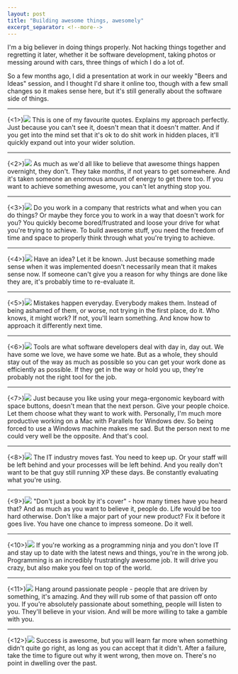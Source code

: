 ```yaml
---
layout: post
title: "Building awesome things, awesomely"
excerpt_separator: <!--more-->
---
```


I'm a big believer in doing things properly. Not hacking things together and regretting it later, whether it be software development, taking photos or messing around with cars, three things of which I do a lot of.<!--more-->
   
So a few months ago, I did a presentation at work in our weekly "Beers and Ideas" session, and I thought I'd share it online too, though with a few small changes so it makes sense here, but it's still generally about the software side of things.
   
---

{<1>}![](https://dl.dropboxusercontent.com/u/38460304/PostBackgrounds/buildingthings/Beers%20and%20Ideas%202.001.jpg)
This is one of my favourite quotes. Explains my approach perfectly. Just because you can't see it, doesn't mean that it doesn't matter. And if you get into the mind set that it's ok to do shit work in hidden places, it'll quickly expand out into your wider solution.

---

{<2>}![](https://dl.dropboxusercontent.com/u/38460304/PostBackgrounds/buildingthings/Beers%20and%20Ideas%202.002.jpg)
As much as we'd all like to believe that awesome things happen overnight, they don't. They take months, if not years to get somewhere. And it's taken someone an enormous amount of energy to get there too. If you want to achieve something awesome, you can't let anything stop you.

---

{<3>}![](https://dl.dropboxusercontent.com/u/38460304/PostBackgrounds/buildingthings/Beers%20and%20Ideas%202.003.jpg)
Do you work in a company that restricts what and when you can do things? Or maybe they force you to work in a way that doesn't work for you? You quickly become bored/frustrated and loose your drive for what you're trying to achieve. To build awesome stuff, you need the freedom of time and space to properly think through what you're trying to achieve. 

---

{<4>}![](https://dl.dropboxusercontent.com/u/38460304/PostBackgrounds/buildingthings/Beers%20and%20Ideas%202.005.jpg)
Have an idea? Let it be known. Just because something made sense when it was implemented doesn't necessarily mean that it makes sense now. If someone can't give you a reason for why things are done like they are, it's probably time to re-evaluate it.

---

{<5>}![](https://dl.dropboxusercontent.com/u/38460304/PostBackgrounds/buildingthings/Beers%20and%20Ideas%202.006.jpg)
Mistakes happen everyday. Everybody makes them. Instead of being ashamed of them, or worse, not trying in the first place, do it. Who knows, it might work? If not, you'll learn something. And know how to approach it differently next time.

---

{<6>}![](https://dl.dropboxusercontent.com/u/38460304/PostBackgrounds/buildingthings/Beers%20and%20Ideas%202.008.jpg)
Tools are what software developers deal with day in, day out. We have some we love, we have some we hate. But as a whole, they should stay out of the way as much as possible so you can get your work done as efficiently as possible. If they get in the way or hold you up, they're probably not the right tool for the job.

---

{<7>}![](https://dl.dropboxusercontent.com/u/38460304/PostBackgrounds/buildingthings/Beers%20and%20Ideas%202.009.jpg)
Just because you like using your mega-ergonomic keyboard with space buttons, doesn't mean that the next person. Give your people choice. Let them choose what they want to work with. Personally, I'm much more productive working on a Mac with Parallels for Windows dev. So being forced to use a Windows machine makes me sad. But the person next to me could very well be the opposite. And that's cool.

---

{<8>}![](https://dl.dropboxusercontent.com/u/38460304/PostBackgrounds/buildingthings/Beers%20and%20Ideas%202.010.jpg)
The IT industry moves fast. You need to keep up. Or your staff will be left behind and your processes will be left behind. And you really don't want to be that guy still running XP these days. Be constantly evaluating what you're using.

---

{<9>}![](https://dl.dropboxusercontent.com/u/38460304/PostBackgrounds/buildingthings/Beers%20and%20Ideas%202.014.jpg)
"Don't just a book by it's cover" - how many times have you heard that? And as much as you want to believe it, people do. Life would be too hard otherwise. Don't like a major part of your new product? Fix it before it goes live. You have one chance to impress someone. Do it well.

---

{<10>}![](https://dl.dropboxusercontent.com/u/38460304/PostBackgrounds/buildingthings/Beers%20and%20Ideas%202.015.jpg)
If you're working as a programming ninja and you don't love IT and stay up to date with the latest news and things, you're in the wrong job. Programming is an incredibly frustratingly awesome job. It will drive you crazy, but also make you feel on top of the world.

---

{<11>}![](https://dl.dropboxusercontent.com/u/38460304/PostBackgrounds/buildingthings/Beers%20and%20Ideas%202.016.jpg)
Hang around passionate people - people that are driven by something, it's amazing. And they will rub some of that passion off onto you. If you're absolutely passionate about something, people will listen to you. They'll believe in your vision. And will be more willing to take a gamble with you.

---

{<12>}![](https://dl.dropboxusercontent.com/u/38460304/PostBackgrounds/buildingthings/Beers%20and%20Ideas%202.018.jpg)
Success is awesome, but you will learn far more when something didn't quite go right, as long as you can accept that it didn't. After a failure, take the time to figure out why it went wrong, then move on. There's no point in dwelling over the past.